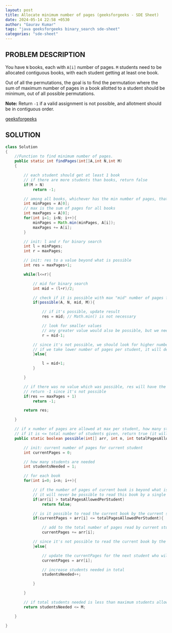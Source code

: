 ```yaml
---
layout: post
title: Allocate minimum number of pages (geeksforgeeks - SDE Sheet)
date: 2024-05-14 22:58 +0530
author: "Gaurav Kumar"
tags: "java geeksforgeeks binary_search sde-sheet"
categories: "sde-sheet"
---
```


## PROBLEM DESCRIPTION

You have `N` books, each with `A[i]` number of pages. `M` students need to be allocated contiguous books, with each student getting at least one book.

Out of all the permutations, the goal is to find the permutation where the sum of maximum number of pages in a book allotted to a student should be minimum, out of all possible permutations.

**Note:** Return `-1` if a valid assignment is not possible, and allotment should be in contiguous order.

[geeksforgeeks](https://www.geeksforgeeks.org/problems/allocate-minimum-number-of-pages0937/1?page=2)

## SOLUTION

```java
class Solution
{
    //Function to find minimum number of pages.
    public static int findPages(int[]A,int N,int M)
    {

        // each student should get at least 1 book
        // if there are more students than books, return false
        if(M > N)
            return -1;

        // among all books, whichever has the min number of pages, that's the least possible value
        int minPages = A[0];
        // max is the sum of pages for all books
        int maxPages = A[0];
        for(int i=1; i<N; i++){
            minPages = Math.min(minPages, A[i]);
            maxPages += A[i];
        }

        // init: l and r for binary search
        int l = minPages;
        int r = maxPages;

        // init: res to a value beyond what is possible
        int res = maxPages+1;

        while(l<=r){

            // mid for binary search
            int mid = (l+r)/2;

            // check if it is possible with max "mid" number of pages for each student to read all books
            if(possible(A, N, mid, M)){

                // if it's possible, update result
                res = mid; // Math.min() is not necessary

                // look for smaller values
                // any greater value would also be possible, but we need lower answer
                r = mid-1;

            // since it's not possible, we should look for higher number of pages
            // if we take lower number of pages per student, it will definitely not be possible as well
            }else{

                l = mid+1;
            }

        }

        // if there was no value which was possible, res will have the value maxPages+1
        // return -1 since it's not possible
        if(res == maxPages + 1)
            return -1;

        return res;

    }

    // if x number of pages are allowed at max per student, how many students are needed to read all books?
    // if it is <= total number of students given, return true (it will obviously be possible if we have more students)
    public static boolean possible(int[] arr, int n, int totalPagesAllowedPerStudent, int M){

        // init: current number of pages for current student
        int currentPages = 0;

        // how many students are needed
        int studentsNeeded = 1;

        // for each book
        for(int i=0; i<n; i++){

            // if the number of pages of current book is beyond what is allowed max, we can return false
            // it will never be possible to read this book by a single student
            if(arr[i] > totalPagesAllowedPerStudent)
                return false;

            // is it possible to read the current book by the current student?
            if(currentPages + arr[i] <= totalPagesAllowedPerStudent){

                // add to the total number of pages read by current student
                currentPages += arr[i];

            // since it's not possible to read the current book by the current student, we need 1 more student
            }else{

                // update the currentPages for the next student who will start reading this book
                currentPages = arr[i];

                // increase students needed in total
                studentsNeeded++;

            }

        }

        // if total students needed is less than maximum students allowed, return true
        return studentsNeeded <= M;

    }

}
```
